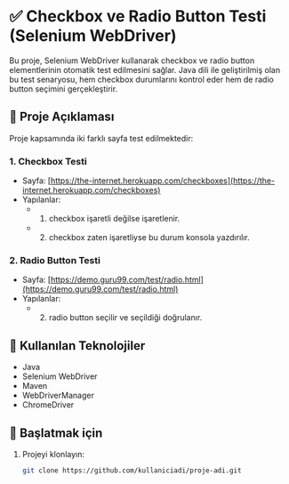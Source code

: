 # ✅ Checkbox ve Radio Button Testi (Selenium WebDriver)

Bu proje, Selenium WebDriver kullanarak checkbox ve radio button elementlerinin otomatik test edilmesini sağlar. Java dili ile geliştirilmiş olan bu test senaryosu, hem checkbox durumlarını kontrol eder hem de radio button seçimini gerçekleştirir.

## 📌 Proje Açıklaması

Proje kapsamında iki farklı sayfa test edilmektedir:

### 1. Checkbox Testi
- Sayfa: [https://the-internet.herokuapp.com/checkboxes](https://the-internet.herokuapp.com/checkboxes)
- Yapılanlar:
  - 1. checkbox işaretli değilse işaretlenir.
  - 2. checkbox zaten işaretliyse bu durum konsola yazdırılır.

### 2. Radio Button Testi
- Sayfa: [https://demo.guru99.com/test/radio.html](https://demo.guru99.com/test/radio.html)
- Yapılanlar:
  - 2. radio button seçilir ve seçildiği doğrulanır.

## 🔧 Kullanılan Teknolojiler

- Java
- Selenium WebDriver
- Maven
- WebDriverManager
- ChromeDriver

## 🚀 Başlatmak için

1. Projeyi klonlayın:
   ```bash
   git clone https://github.com/kullaniciadi/proje-adi.git
